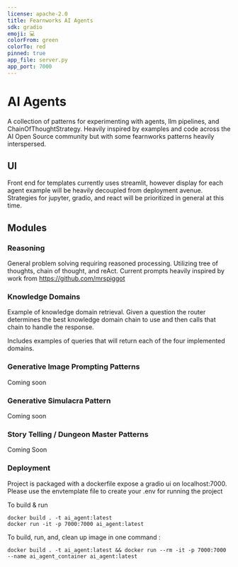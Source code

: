```yaml
---
license: apache-2.0
title: Fearnworks AI Agents
sdk: gradio
emoji: 💻
colorFrom: green
colorTo: red
pinned: true
app_file: server.py
app_port: 7000
---
```



# AI Agents
A collection of patterns for experimenting with agents, llm pipelines, and ChainOfThoughtStrategy. 
Heavily inspired by examples and code across the AI Open Source community but with some fearnworks patterns heavily interspersed. 

## UI
Front end for templates currently uses streamlit, however display for each agent example will be heavily decoupled from deployment avenue. 
Strategies for jupyter, gradio, and react will be prioritized in general at this time. 

## Modules

### Reasoning 

General problem solving requiring reasoned processing. Utilizing tree of thoughts, chain of thought, and reAct. Current prompts heavily inspired by
work from https://github.com/mrspiggot

### Knowledge Domains

Example of knowledge domain retrieval. Given a question the router determines the best knowledge domain chain to use and then calls that chain to handle the response.

Includes examples of queries that will return each of the four implemented domains. 

### Generative Image Prompting Patterns

Coming soon 

### Generative Simulacra Pattern

Coming soon

### Story Telling / Dungeon Master Patterns

Coming Soon 

### Deployment

Project is packaged with a dockerfile expose a gradio ui on localhost:7000. Please use the envtemplate file to create your .env for running the project

To build & run

```
docker build . -t ai_agent:latest
docker run -it -p 7000:7000 ai_agent:latest
```

To build, run, and, clean up image in one command :

```
docker build . -t ai_agent:latest && docker run --rm -it -p 7000:7000 --name ai_agent_container ai_agent:latest
```